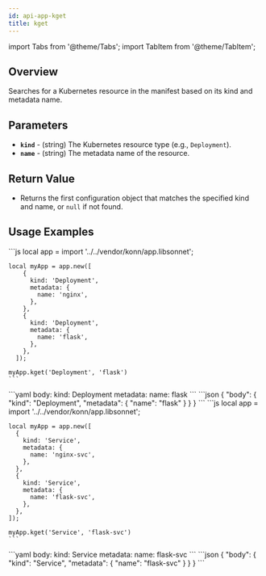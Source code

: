 ```yaml
---
id: api-app-kget
title: kget
---
```


import Tabs from '@theme/Tabs';
import TabItem from '@theme/TabItem';


## Overview
Searches for a Kubernetes resource in the manifest based on its kind and metadata name.

## Parameters
- **`kind`** - (string) The Kubernetes resource type (e.g., `Deployment`).
- **`name`** - (string) The metadata name of the resource.

## Return Value
- Returns the first configuration object that matches the specified kind and name, or `null` if not found.
## Usage Examples

<Tabs>
    <TabItem value="jsonnet" label="Jsonnet" default>
    ```js
    local app = import '../../vendor/konn/app.libsonnet';

    local myApp = app.new([
        {
          kind: 'Deployment',
          metadata: {
            name: 'nginx',
          },
        },
        {
          kind: 'Deployment',
          metadata: {
            name: 'flask',
          },
        },
      ]);

    myApp.kget('Deployment', 'flask')
    ```
  </TabItem>
  <TabItem value="yaml" label="YAML Output">
    ```yaml
    body:
      kind: Deployment
      metadata:
        name: flask
    ```
  </TabItem>
  <TabItem value="json" label="JSON Output">
    ```json
    {
       "body": {
          "kind": "Deployment",
          "metadata": {
             "name": "flask"
          }
       }
    }
    ```  
  </TabItem>
</Tabs>


<Tabs>
    <TabItem value="jsonnet" label="Jsonnet" default>
    ```js
    local app = import '../../vendor/konn/app.libsonnet';

    local myApp = app.new([
      {
        kind: 'Service',
        metadata: {
          name: 'nginx-svc',
        },
      },
      {
        kind: 'Service',
        metadata: {
          name: 'flask-svc',
        },
      },
    ]);

    myApp.kget('Service', 'flask-svc')
    ```
  </TabItem>
  <TabItem value="yaml" label="YAML Output">
    ```yaml
    body:
      kind: Service
      metadata:
        name: flask-svc
    ```
  </TabItem>
  <TabItem value="json" label="JSON Output">
    ```json
    {
       "body": {
          "kind": "Service",
          "metadata": {
             "name": "flask-svc"
          }
       }
    }
    ```  
  </TabItem>
</Tabs>